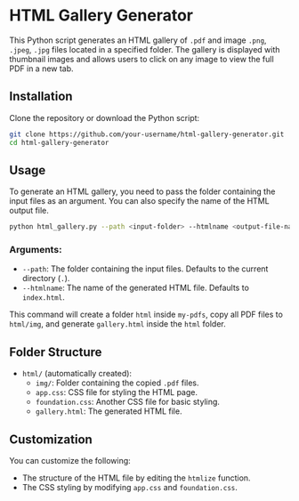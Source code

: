 # HTML Gallery Generator

This Python script generates an HTML gallery of `.pdf` and image `.png`, `.jpeg`, `.jpg` files located in a specified folder. The gallery is displayed with thumbnail images and allows users to click on any image to view the full PDF in a new tab.

## Installation

Clone the repository or download the Python script:
   ```bash
   git clone https://github.com/your-username/html-gallery-generator.git
   cd html-gallery-generator
   ```

## Usage

To generate an HTML gallery, you need to pass the folder containing the input files as an argument. You can also specify the name of the HTML output file.

```bash
python html_gallery.py --path <input-folder> --htmlname <output-file-name>
```

### Arguments:
- `--path`: The folder containing the input files. Defaults to the current directory (`.`).
- `--htmlname`: The name of the generated HTML file. Defaults to `index.html`.

This command will create a folder `html` inside `my-pdfs`, copy all PDF files to `html/img`, and generate `gallery.html` inside the `html` folder.

## Folder Structure

- `html/` (automatically created):
  - `img/`: Folder containing the copied `.pdf` files.
  - `app.css`: CSS file for styling the HTML page.
  - `foundation.css`: Another CSS file for basic styling.
  - `gallery.html`: The generated HTML file.

## Customization

You can customize the following:
- The structure of the HTML file by editing the `htmlize` function.
- The CSS styling by modifying `app.css` and `foundation.css`.

